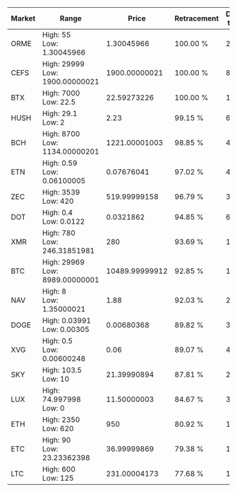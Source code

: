 | Market | Range | Price| Retracement | Doubles to 50% |
| --- | --- | --- | --- | --- |
| ORME | High: 55<br />Low: 1.30045966 | 1.30045966 | 100.00 % | 21.65 |
| CEFS | High: 29999<br />Low: 1900.00000021 | 1900.00000021 | 100.00 % | 8.39 |
| BTX | High: 7000<br />Low: 22.5 | 22.59273226 | 100.00 % | 155.42 |
| HUSH | High: 29.1<br />Low: 2 | 2.23 | 99.15 % | 6.97 |
| BCH | High: 8700<br />Low: 1134.00000201 | 1221.00001003 | 98.85 % | 4.03 |
| ETN | High: 0.59<br />Low: 0.06100005 | 0.07676041 | 97.02 % | 4.24 |
| ZEC | High: 3539<br />Low: 420 | 519.99999158 | 96.79 % | 3.81 |
| DOT | High: 0.4<br />Low: 0.0122 | 0.0321862 | 94.85 % | 6.40 |
| XMR | High: 780<br />Low: 246.31851981 | 280 | 93.69 % | 1.83 |
| BTC | High: 29969<br />Low: 8989.00000001 | 10489.99999912 | 92.85 % | 1.86 |
| NAV | High: 8<br />Low: 1.35000021 | 1.88 | 92.03 % | 2.49 |
| DOGE | High: 0.03991<br />Low: 0.00305 | 0.00680368 | 89.82 % | 3.16 |
| XVG | High: 0.5<br />Low: 0.00600248 | 0.06 | 89.07 % | 4.22 |
| SKY | High: 103.5<br />Low: 10 | 21.39990894 | 87.81 % | 2.65 |
| LUX | High: 74.997998<br />Low: 0 | 11.50000003 | 84.67 % | 3.26 |
| ETH | High: 2350<br />Low: 620 | 950 | 80.92 % | 1.56 |
| ETC | High: 90<br />Low: 23.23362398 | 36.99999869 | 79.38 % | 1.53 |
| LTC | High: 600<br />Low: 125 | 231.00004173 | 77.68 % | 1.57 |
